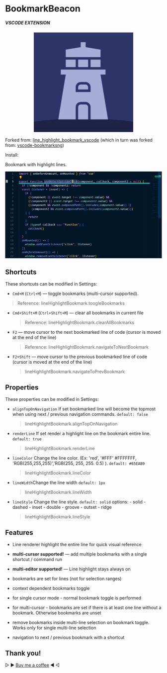 # BookmarkBeacon

##### VSCODE EXTENSION

<p align="center">
<img src="https://raw.githubusercontent.com/bluecaret/BookmarkBeacon/master/images/logo.png" width="320px" />
</p>

Forked from: [line_highlight_bookmark_vscode](https://github.com/balmacefa/line_highlight_bookmark_vscode) (which in turn was forked from: [vscode-bookmarksng](https://github.com/chestozo/vscode-bookmarksng))

Install:

Bookmark with highlight lines.

<p align="center">
<img src="https://raw.githubusercontent.com/bluecaret/BookmarkBeacon/master/images/example.gif" width="550px" />
</p>

## Shortcuts

These shortcuts can be modified in Settings:

- `Cmd+M` (`Ctrl+M`) — toggle bookmarks (multi-cursor supported).

> Reference: lineHighlightBookmark.toogleBookmarks

- `Cmd+Shift+M` (`Ctrl+Shift+M`) — clear all bookmarks in current file

  > Reference: lineHighlightBookmark.clearAllBookmarks

- `F2` — move cursor to the next bookmarked line of code (cursor is moved at the end of the line)
  > Reference: lineHighlightBookmark.navigateToNextBookmark
- `F2+Shift` — move cursor to the previous bookmarked line of code (cursor is moved at the end of the line)
  > lineHighlightBookmark.navigateToPrevBookmark

## Properties

These properties can be modified in Settings:

- `alignTopOnNavigation` If set bookmarked line will become the topmost when using next / previous navigation commands. `default: false`
  > lineHighlightBookmark.alignTopOnNavigation
- `renderLine` If set render a highlight line on the bookmark entire line. `default: true`
  > lineHighlightBookmark.renderLine
- `lineColor` Change the line color. (Ex: 'red', '#FFF' #FFFFFFF, 'RGB(255,255,255)','RGB(255, 255, 255. 0.5) ). `default: #65EAB9`
  > lineHighlightBookmark.lineColor
- `lineWidth`Change the line width `default: 1px`
  > lineHighlightBookmark.lineWidth
- `lineStyle` Change the line style. `default: solid` options: - solid - dashed - inset - double - groove - outset - ridge
  > lineHighlightBookmark.lineStyle

## Features

- Line renderer highlight the entire line for quick visual reference

- **multi-cursor supported!** — add multiple bookmarks with a single shortcut / command run

- **multi-editor supported!** — Line highlight stays always on

- bookmarks are set for lines (not for selection ranges)

- context dependent bookmarks toggle

- for single cursor mode - normal bookmark toggle is performed

- for multi-cursor - bookmarks are set if there is at least one line without a bookmark. Otherwise bookmarks are unset

- remove bookmarks inside multi-line selection on bookmark toggle. Works only for single multi-line selection

- navigation to next / previous bookmark with a shortcut

## Thank you!

▷ ▶ [Buy me a coffee](https://buymeacoffee.com/bluecaret) ◀ ◁
